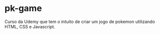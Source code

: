 # pk-game
Curso da Udemy que tem o intuito de criar um jogo de pokemon utilizando HTML, CSS e Javascript.
